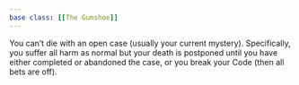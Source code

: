 ```yaml
---
base class: [[The Gumshoe]]
---
```

You can’t die with an open case (usually your current mystery). Specifically, you suffer all harm as normal but your death is postponed until you have either completed or abandoned the case, or you break your Code (then all bets are off). 